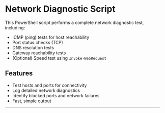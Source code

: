 # Network Diagnostic Script

This PowerShell script performs a complete network diagnostic test, including:  
- ICMP (ping) tests for host reachability  
- Port status checks (TCP)  
- DNS resolution tests  
- Gateway reachability tests  
- (Optional) Speed test using `Invoke-WebRequest`  


## Features
- Test hosts and ports for connectivity  
- Log detailed network diagnostics  
- Identify blocked ports and network failures  
- Fast, simple output  

---
